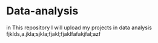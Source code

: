 # Data-analysis
in This repository I will upload my projects in data analysis 
fjklds,a.jkla;sjkla;fjakl;fjaklfafakjfal;azf
